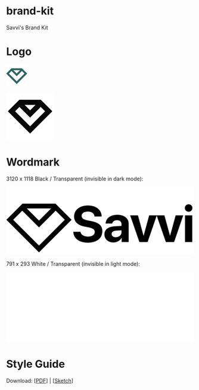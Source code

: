 # brand-kit

Savvi's Brand Kit

# Logo

![](/savvi-logo.png)

![](/savvi-github-logo.png)

# Wordmark

3120 x 1118 Black / Transparent (invisible in dark mode):

![](/savvi-wordmark-black-transparent.png)

791 x 293 White / Transparent (invisible in light mode):

![](/savvi-wordmark-white-transparent.png)

# Style Guide

Download: [[PDF](/styleguide.pdf)] | [[Sketch](/styleguide.sketch)]
